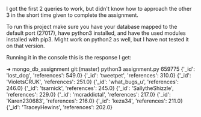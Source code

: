 I got the first 2 queries to work, but didn't know how to approach the other 3 in the short time given to complete the assignment.

To run this project make sure you have your database mapped to the default port (27017), have python3 installed, and have the used modules installed with pip3. Might work on python2 as well, but I have not tested it on that version.

Running it in the console this is the response I get:

➜  mongo_db_assignment git:(master) python3 assignment.py 
659775
{'_id': 'lost_dog', 'references': 549.0}
{'_id': 'tweetpet', 'references': 310.0}
{'_id': 'VioletsCRUK', 'references': 251.0}
{'_id': 'what_bugs_u', 'references': 246.0}
{'_id': 'tsarnick', 'references': 245.0}
{'_id': 'SallytheShizzle', 'references': 229.0}
{'_id': 'mcraddictal', 'references': 217.0}
{'_id': 'Karen230683', 'references': 216.0}
{'_id': 'keza34', 'references': 211.0}
{'_id': 'TraceyHewins', 'references': 202.0}
